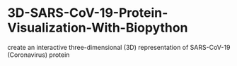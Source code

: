# 3D-SARS-CoV-19-Protein-Visualization-With-Biopython
create an interactive three-dimensional (3D) representation of SARS-CoV-19 (Coronavirus) protein 
